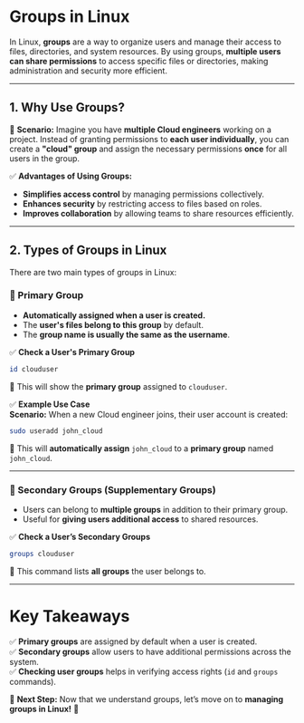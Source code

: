 # **Groups in Linux**  

In Linux, **groups** are a way to organize users and manage their access to files, directories, and system resources. By using groups, **multiple users can share permissions** to access specific files or directories, making administration and security more efficient.  

---

## **1. Why Use Groups?**  

🔹 **Scenario:** Imagine you have **multiple Cloud engineers** working on a project. Instead of granting permissions to **each user individually**, you can create a **"cloud" group** and assign the necessary permissions **once** for all users in the group.  

✅ **Advantages of Using Groups:**  
- **Simplifies access control** by managing permissions collectively.  
- **Enhances security** by restricting access to files based on roles.  
- **Improves collaboration** by allowing teams to share resources efficiently.  

---

## **2. Types of Groups in Linux**  

There are two main types of groups in Linux:  

### **🔹 Primary Group**  
- **Automatically assigned when a user is created.**  
- The **user's files belong to this group** by default.  
- The **group name is usually the same as the username**.  

✅ **Check a User's Primary Group**  
```bash
id clouduser
```
📌 This will show the **primary group** assigned to `clouduser`.  

✅ **Example Use Case**  
**Scenario:** When a new Cloud engineer joins, their user account is created:  
```bash
sudo useradd john_cloud
```
📌 This will **automatically assign** `john_cloud` to a **primary group** named `john_cloud`.  

---

### **🔹 Secondary Groups (Supplementary Groups)**  
- Users can belong to **multiple groups** in addition to their primary group.  
- Useful for **giving users additional access** to shared resources.  

✅ **Check a User’s Secondary Groups**  
```bash
groups clouduser
```
📌 This command lists **all groups** the user belongs to.  

---

# **Key Takeaways**  

✅ **Primary groups** are assigned by default when a user is created.  
✅ **Secondary groups** allow users to have additional permissions across the system.  
✅ **Checking user groups** helps in verifying access rights (`id` and `groups` commands).  

🎯 **Next Step:** Now that we understand groups, let’s move on to **managing groups in Linux!** 🚀
